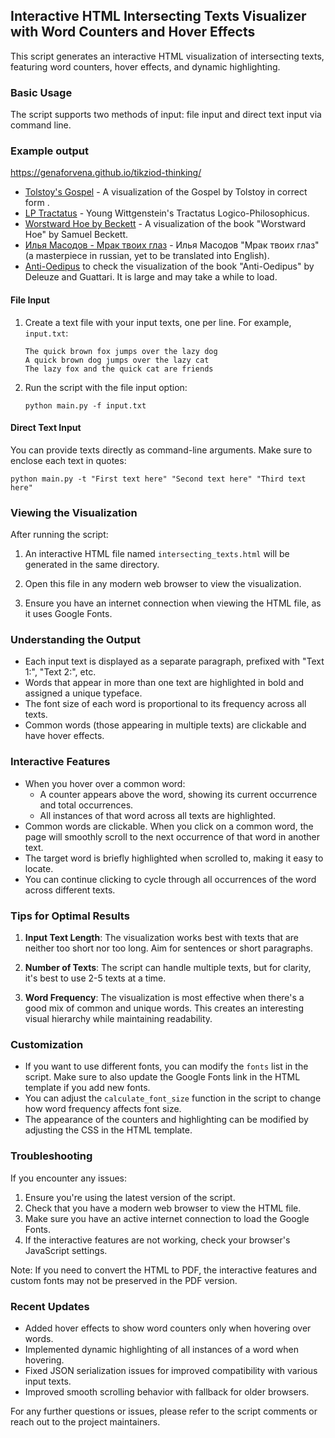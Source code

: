 ## Interactive HTML Intersecting Texts Visualizer with Word Counters and Hover Effects

This script generates an interactive HTML visualization of intersecting texts, featuring word counters, hover effects, and dynamic highlighting.

### Basic Usage

The script supports two methods of input: file input and direct text input via command line.

### Example output

https://genaforvena.github.io/tikziod-thinking/


* [Tolstoy's Gospel](https://genaforvena.github.io/tikziod-thinking/gospel.html#word-son-36-11?state=eyJzbGlkZXIiOiIwIiwiaGlnaGxpZ2h0ZWQiOlsibGV0IiwiYXMiLCJvdXIiXSwiY3Vyc29ycyI6eyJsZXQiOjAsImFzIjowLCJvdXIiOjF9LCJyZW1vdmVkIjpbInNvbiIsImdvZCIsIm1hbiIsIm1lbiIsImZhdGhlciIsImhpcyIsImhpbXNlbGYiLCJldmlsIiwiZm9yZ2l2ZSIsImRlYnRzIiwiZXJyb3JzIiwibWlzdGFrZXMiLCJub3QiLCJubyIsImRlYnRvcnMiXSwic3RydWNrT3V0IjpbXX0=) - A visualization of the Gospel by Tolstoy in correct form .
* [LP Tractatus](https://genaforvena.github.io/tikziod-thinking/logico.html) - Young Wittgenstein's Tractatus Logico-Philosophicus.
* [Worstward Hoe by Beckett](https://genaforvena.github.io/tikziod-thinking/worstward_hoe.html) - A visualization of the book "Worstward Hoe" by Samuel Beckett.
* [Илья Масодов - Мрак твоих глаз](https://genaforvena.github.io/tikziod-thinking/mrak_rus.html) - Илья Масодов "Мрак твоих глаз" (a masterpiece in russian, yet to be translated into English).
* [Anti-Oedipus](https://genaforvena.github.io/tikziod-thinking/anti-oedipus.html) to check the visualization of the book "Anti-Oedipus" by Deleuze and Guattari. It is large and may take a while to load.

#### File Input

1. Create a text file with your input texts, one per line. For example, `input.txt`:

   ```
   The quick brown fox jumps over the lazy dog
   A quick brown dog jumps over the lazy cat
   The lazy fox and the quick cat are friends
   ```

2. Run the script with the file input option:

   ```
   python main.py -f input.txt
   ```

#### Direct Text Input

You can provide texts directly as command-line arguments. Make sure to enclose each text in quotes:

```
python main.py -t "First text here" "Second text here" "Third text here"
```

### Viewing the Visualization

After running the script:

1. An interactive HTML file named `intersecting_texts.html` will be generated in the same directory.

2. Open this file in any modern web browser to view the visualization.

3. Ensure you have an internet connection when viewing the HTML file, as it uses Google Fonts.

### Understanding the Output

- Each input text is displayed as a separate paragraph, prefixed with "Text 1:", "Text 2:", etc.
- Words that appear in more than one text are highlighted in bold and assigned a unique typeface.
- The font size of each word is proportional to its frequency across all texts.
- Common words (those appearing in multiple texts) are clickable and have hover effects.

### Interactive Features

- When you hover over a common word:
  - A counter appears above the word, showing its current occurrence and total occurrences.
  - All instances of that word across all texts are highlighted.
- Common words are clickable. When you click on a common word, the page will smoothly scroll to the next occurrence of that word in another text.
- The target word is briefly highlighted when scrolled to, making it easy to locate.
- You can continue clicking to cycle through all occurrences of the word across different texts.

### Tips for Optimal Results

1. **Input Text Length**: The visualization works best with texts that are neither too short nor too long. Aim for sentences or short paragraphs.

2. **Number of Texts**: The script can handle multiple texts, but for clarity, it's best to use 2-5 texts at a time.

3. **Word Frequency**: The visualization is most effective when there's a good mix of common and unique words. This creates an interesting visual hierarchy while maintaining readability.

### Customization

- If you want to use different fonts, you can modify the `fonts` list in the script. Make sure to also update the Google Fonts link in the HTML template if you add new fonts.
- You can adjust the `calculate_font_size` function in the script to change how word frequency affects font size.
- The appearance of the counters and highlighting can be modified by adjusting the CSS in the HTML template.

### Troubleshooting

If you encounter any issues:

1. Ensure you're using the latest version of the script.
2. Check that you have a modern web browser to view the HTML file.
3. Make sure you have an active internet connection to load the Google Fonts.
4. If the interactive features are not working, check your browser's JavaScript settings.

Note: If you need to convert the HTML to PDF, the interactive features and custom fonts may not be preserved in the PDF version.

### Recent Updates

- Added hover effects to show word counters only when hovering over words.
- Implemented dynamic highlighting of all instances of a word when hovering.
- Fixed JSON serialization issues for improved compatibility with various input texts.
- Improved smooth scrolling behavior with fallback for older browsers.

For any further questions or issues, please refer to the script comments or reach out to the project maintainers.
